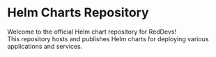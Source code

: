 # Helm Charts Repository

Welcome to the official Helm chart repository for RedDevs!  
This repository hosts and publishes Helm charts for deploying various applications and services.
